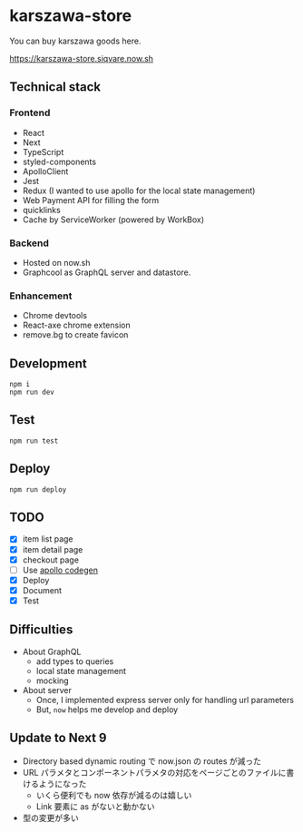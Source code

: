 # karszawa-store

You can buy karszawa goods here.

https://karszawa-store.siqvare.now.sh

## Technical stack

### Frontend

- React
- Next
- TypeScript
- styled-components
- ApolloClient
- Jest
- Redux (I wanted to use apollo for the local state management)
- Web Payment API for filling the form
- quicklinks
- Cache by ServiceWorker (powered by WorkBox)

### Backend

- Hosted on now.sh
- Graphcool as GraphQL server and datastore.

### Enhancement

- Chrome devtools
- React-axe chrome extension
- remove.bg to create favicon

## Development

```
npm i
npm run dev
```

## Test

```
npm run test
```

## Deploy

```
npm run deploy
```

## TODO

- [x] item list page
- [x] item detail page
- [x] checkout page
- [ ] Use [apollo codegen](https://github.com/apollographql/apollo-tooling)
- [x] Deploy
- [x] Document
- [x] Test

## Difficulties

- About GraphQL
  - add types to queries
  - local state management
  - mocking
- About server
  - Once, I implemented express server only for handling url parameters
  - But, `now` helps me develop and deploy

## Update to Next 9

- Directory based dynamic routing で now.json の routes が減った
- URL パラメタとコンポーネントパラメタの対応をページごとのファイルに書けるようになった
  - いくら便利でも now 依存が減るのは嬉しい
  - Link 要素に as がないと動かない
- 型の変更が多い
